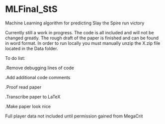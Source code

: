 # MLFinal_StS
Machine Learning algorithm for predicting Slay the Spire run victory

Currently still a work in progress.  The code is all included and will not be changed greatly.  The rough draft of the paper is finished and can be found in word format.  In order to run locally you must manually unzip the X.zip file located in the Data folder.

To do list:

.Remove debugging lines of code

.Add additional code comments

.Proof read paper

.Transcribe paper to LaTeX

.Make paper look nice


Full player data not included until permission gained from MegaCrit
